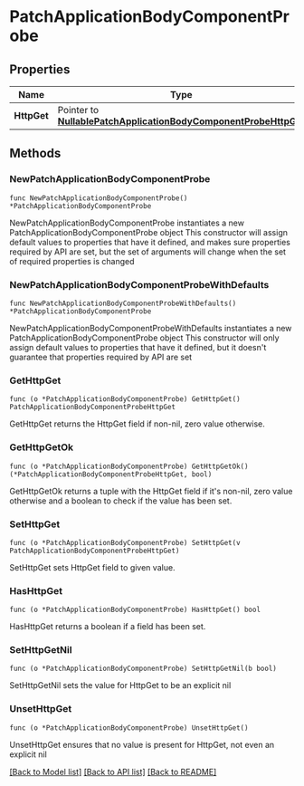 # PatchApplicationBodyComponentProbe

## Properties

Name | Type | Description | Notes
------------ | ------------- | ------------- | -------------
**HttpGet** | Pointer to [**NullablePatchApplicationBodyComponentProbeHttpGet**](PatchApplicationBodyComponentProbeHttpGet.md) |  | [optional] 

## Methods

### NewPatchApplicationBodyComponentProbe

`func NewPatchApplicationBodyComponentProbe() *PatchApplicationBodyComponentProbe`

NewPatchApplicationBodyComponentProbe instantiates a new PatchApplicationBodyComponentProbe object
This constructor will assign default values to properties that have it defined,
and makes sure properties required by API are set, but the set of arguments
will change when the set of required properties is changed

### NewPatchApplicationBodyComponentProbeWithDefaults

`func NewPatchApplicationBodyComponentProbeWithDefaults() *PatchApplicationBodyComponentProbe`

NewPatchApplicationBodyComponentProbeWithDefaults instantiates a new PatchApplicationBodyComponentProbe object
This constructor will only assign default values to properties that have it defined,
but it doesn't guarantee that properties required by API are set

### GetHttpGet

`func (o *PatchApplicationBodyComponentProbe) GetHttpGet() PatchApplicationBodyComponentProbeHttpGet`

GetHttpGet returns the HttpGet field if non-nil, zero value otherwise.

### GetHttpGetOk

`func (o *PatchApplicationBodyComponentProbe) GetHttpGetOk() (*PatchApplicationBodyComponentProbeHttpGet, bool)`

GetHttpGetOk returns a tuple with the HttpGet field if it's non-nil, zero value otherwise
and a boolean to check if the value has been set.

### SetHttpGet

`func (o *PatchApplicationBodyComponentProbe) SetHttpGet(v PatchApplicationBodyComponentProbeHttpGet)`

SetHttpGet sets HttpGet field to given value.

### HasHttpGet

`func (o *PatchApplicationBodyComponentProbe) HasHttpGet() bool`

HasHttpGet returns a boolean if a field has been set.

### SetHttpGetNil

`func (o *PatchApplicationBodyComponentProbe) SetHttpGetNil(b bool)`

 SetHttpGetNil sets the value for HttpGet to be an explicit nil

### UnsetHttpGet
`func (o *PatchApplicationBodyComponentProbe) UnsetHttpGet()`

UnsetHttpGet ensures that no value is present for HttpGet, not even an explicit nil

[[Back to Model list]](../README.md#documentation-for-models) [[Back to API list]](../README.md#documentation-for-api-endpoints) [[Back to README]](../README.md)


